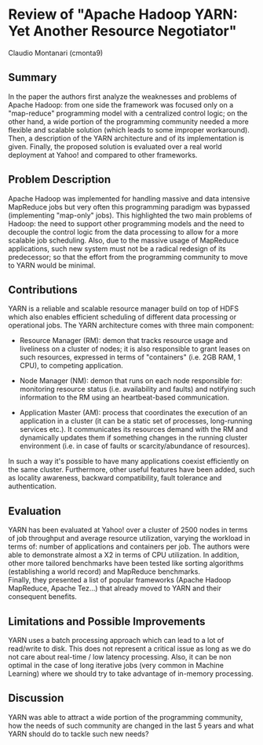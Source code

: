 # Review of "Apache Hadoop YARN: Yet Another Resource Negotiator"
Claudio Montanari (cmonta9) 


## Summary
In the paper the authors first analyze the weaknesses and problems of Apache Hadoop: from one side the framework was focused only on a "map-reduce" programming model with a centralized control logic; on the other hand, a wide portion of the programming community needed a more flexible and scalable solution (which leads to some improper workaround). Then, a description of the YARN architecture and of its implementation is given. Finally, the proposed solution is evaluated over a real world deployment at Yahoo! and compared to other frameworks.  


## Problem Description

Apache Hadoop was implemented for handling massive and data intensive MapReduce jobs but very often this programming paradigm was bypassed (implementing "map-only" jobs). This highlighted the two main problems of Hadoop: the need to support other programming models and the need to decouple the control logic from the data processing to allow for a more scalable job scheduling. 
Also, due to the massive usage of MapReduce applications, such new system must not be a radical redesign of its predecessor; so that the effort from the programming community to move to YARN would be minimal. 

[//]: # (Replace with text with a description of the problem they were trying to solve and why this is an important problem.)



## Contributions

YARN is a reliable and scalable resource manager build on top of HDFS which also enables efficient scheduling of different data processing or operational jobs. The YARN architecture comes with three main component:

- Resource Manager (RM): demon that tracks resource usage and liveliness on a cluster of nodes; it is also responsible to grant leases on such resources, expressed in terms of "containers" (i.e. 2GB RAM, 1 CPU), to competing application.  

- Node Manager (NM): demon that runs on each node responsible for: monitoring resource status (i.e. availability and faults) and notifying such information to the RM using an heartbeat-based communication.

- Application Master (AM): process that coordinates the execution of an application in a cluster (it can be a static set of processes, long-running services etc.). It communicates its resources demand with the RM and dynamically updates them if something changes in the running cluster environment (i.e. in case of faults or scarcity/abundance of resources).

In such a way it's possible to have many applications coexist efficiently on the same cluster. Furthermore, other useful features have been added, such as locality awareness, backward compatibility, fault tolerance and authentication.

[//]: # ( Replace this text with a summary of the contributions of the paper. What is the hypothesis of the work?  What is the proposed solution, and what key insight guides their solution?)


## Evaluation
YARN has been evaluated at Yahoo! over a cluster of 2500 nodes in terms of job throughput and average resource utilization, varying the workload in terms of: number of applications and containers per job. The authors were able to demonstrate almost a X2 in terms of CPU utilization. In addition, other more tailored benchmarks have been tested like sorting algorithms (establishing a world record) and MapReduce benchmarks.      
Finally, they presented a list of popular frameworks (Apache Hadoop MapReduce, Apache Tez...) that already moved to YARN and their consequent benefits.

[//]: # ( Replace this text with a summary of the evaluation in this paper. What did the paper evaluate and was it appropriate?)


## Limitations and Possible Improvements
YARN uses a batch processing approach which can lead to a lot of read/write to disk. This does not represent a critical issue as long as we do not care about real-time / low latency processing. Also, it can be non optimal in the case of long iterative jobs (very common in Machine Learning) where we should try to take advantage of in-memory processing.    


[//]: # ( Replace this text with a discussion of the limitations of the paper. What is one -or more- drawback or limitation of the proposal, and how would you improve it?)


## Discussion
YARN was able to attract a wide portion of the programming community, how the needs of such community are changed in the last 5 years and what YARN should do to tackle such new needs? 

[//]: # ( Replace this text with at least one thing about the paper you would like to discuss in class. )
